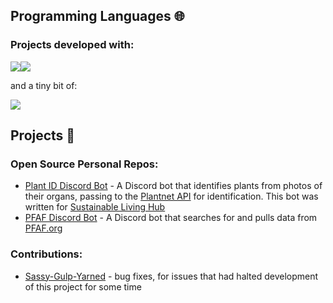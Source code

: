 ## Programming Languages 🌐

### Projects developed with:

<img src="https://img.icons8.com/color/48/null/javascript--v1.png"/><img src="https://img.icons8.com/color/48/null/python--v1.png"/>

and a tiny bit of:

<img src="https://img.icons8.com/color/48/null/c-programming.png"/>

## Projects 🔭

### Open Source Personal Repos:
- [Plant ID Discord Bot](https://github.com/TheRealOwenRees/plantID_discordbot) - A Discord bot that identifies plants from photos of their organs, passing to the [Plantnet API](https://my.plantnet.org/) for identification. This bot was written for [Sustainable Living Hub](https://discord.com/invite/gQU5yWg)
- [PFAF Discord Bot](https://github.com/TheRealOwenRees/PFAF_discordbot) - A Discord bot that searches for and pulls data from [PFAF.org](https://pfaf.org)

### Contributions:
- [Sassy-Gulp-Yarned](https://github.com/LordFren/Sassy-Gulp-Yarned) - bug fixes, for issues that had halted development of this project for some time

<!--
**TheRealOwenRees/therealowenrees** is a ✨ _special_ ✨ repository because its `README.md` (this file) appears on your GitHub profile.

Here are some ideas to get you started:

- 🔭 I’m currently working on ...
- 🌱 I’m currently learning ...
- 👯 I’m looking to collaborate on ...
- 🤔 I’m looking for help with ...
- 💬 Ask me about ...
- 📫 How to reach me: ...
- 😄 Pronouns: ...
- ⚡ Fun fact: ...
-->
